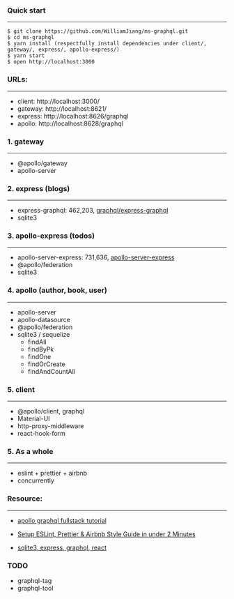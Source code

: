 ### Quick start

---

```shell script
$ git clone https://github.com/WilliamJiang/ms-graphql.git
$ cd ms-graphql
$ yarn install (respectfully install dependencies under client/, gateway/, express/, apollo-express/)
$ yarn start
$ open http://localhost:3000
```

### URLs:

---

- client: http://localhost:3000/
- gateway: http://localhost:8621/
- express: http://localhost:8626/graphql
- apollo: http://localhost:8628/graphql

### 1. gateway

---

- @apollo/gateway
- apollo-server


### 2. express (blogs)

---

- express-graphql: 462,203, [graphql/express-graphql](https://github.com/graphql/express-graphql)
- sqlite3

### 3. apollo-express (todos) 

---
- apollo-server-express: 731,636, [apollo-server-express](https://github.com/apollographql/apollo-server/tree/main/packages/apollo-server-express)
- @apollo/federation
- sqlite3

### 4. apollo (author, book, user)

---

- apollo-server
- apollo-datasource
- @apollo/federation
- sqlite3 / sequelize
    * findAll
    * findByPk
    * findOne
    * findOrCreate
    * findAndCountAll


### 5. client

---

- @apollo/client, graphql
- Material-UI
- http-proxy-middleware
- react-hook-form

### 5. As a whole

---

- eslint + prettier + airbnb
- concurrently

### Resource:

---

- [apollo graphql fullstack tutorial](https://github.com/apollographql/fullstack-tutorial)

- [Setup ESLint, Prettier & Airbnb Style Guide in under 2 Minutes](https://github.com/paulolramos/eslint-prettier-airbnb-react)

- [sqlite3, express, graphql, react](https://github.com/jgilbertcastro/micro-blog)


### TODO

- graphql-tag
- graphql-tool